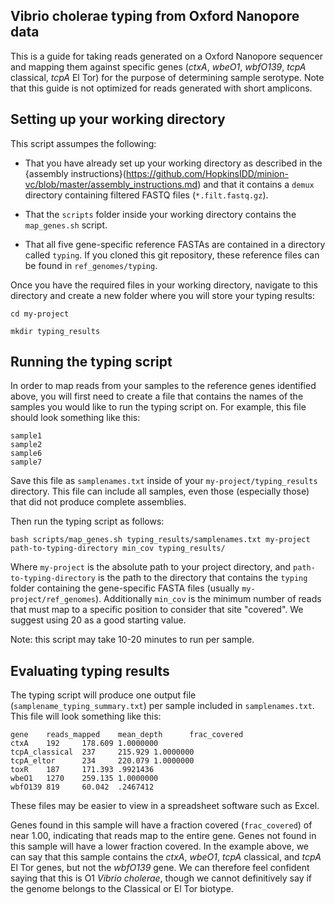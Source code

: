 ## Vibrio cholerae typing from Oxford Nanopore data

This is a guide for taking reads generated on a Oxford Nanopore sequencer and mapping them against specific genes (_ctxA_, _wbeO1_, _wbfO139_, _tcpA_ classical, _tcpA_ El Tor) for the purpose of determining sample serotype. Note that this guide is not optimized for reads generated with short amplicons.

## Setting up your working directory

This script assumpes the following:

* That you have already set up your working directory as described in the {assembly instructions}(https://github.com/HopkinsIDD/minion-vc/blob/master/assembly_instructions.md) and that it contains a `demux` directory containing filtered FASTQ files (`*.filt.fastq.gz`).

* That the `scripts` folder inside your working directory contains the `map_genes.sh` script.

* That all five gene-specific reference FASTAs are contained in a directory called `typing`. If you cloned this git repository, these reference files can be found in `ref_genomes/typing`.

Once you have the required files in your working directory, navigate to this directory and create a new folder where you will store your typing results:

```
cd my-project
```

```
mkdir typing_results
```

## Running the typing script

In order to map reads from your samples to the reference genes identified above, you will first need to create a file that contains the names of the samples you would like to run the typing script on. For example, this file should look something like this:

```
sample1
sample2
sample6
sample7
```

Save this file as `samplenames.txt` inside of your `my-project/typing_results` directory. This file can include all samples, even those (especially those) that did not produce complete assemblies.

Then run the typing script as follows:

```
bash scripts/map_genes.sh typing_results/samplenames.txt my-project path-to-typing-directory min_cov typing_results/
```

Where `my-project` is the absolute path to your project directory, and `path-to-typing-directory` is the path to the directory that contains the `typing` folder containing the gene-specific FASTA files (usually `my-project/ref_genomes`). Additionally `min_cov` is the minimum number of reads that must map to a specific position to consider that site "covered". We suggest using 20 as a good starting value.

Note: this script may take 10-20 minutes to run per sample.


## Evaluating typing results

The typing script will produce one output file (`samplename_typing_summary.txt`) per sample included in `samplenames.txt`. This file will look something like this:

```
gene    reads_mapped    mean_depth      frac_covered
ctxA    192     178.609 1.0000000
tcpA_classical  237     215.929 1.0000000
tcpA_eltor      234     220.079 1.0000000
toxR    187     171.393 .9921436
wbeO1   1270    259.135 1.0000000
wbfO139 819     60.042  .2467412
```

These files may be easier to view in a spreadsheet software such as Excel.

Genes found in this sample will have a fraction covered (`frac_covered`) of near 1.00, indicating that reads map to the entire gene. Genes not found in this sample will have a lower fraction covered. In the example above, we can say that this sample contains the _ctxA_, _wbeO1_, _tcpA_ classical, and _tcpA_ El Tor genes, but not the _wbfO139_ gene. We can therefore feel confident saying that this is O1 _Vibrio cholerae_, though we cannot definitively say if the genome belongs to the Classical or El Tor biotype.

